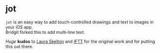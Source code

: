 # jot
`jot` is an easy way to add touch-controlled drawings and text to images in your iOS app.  
Bridgit forked this to add multi-line text.  

_Huge_ **kudos** to [Laura Skelton](https://github.com/lauraskelton) and [IFTT](https://github.com/IFTTT) for the original work and for putting this out there.
